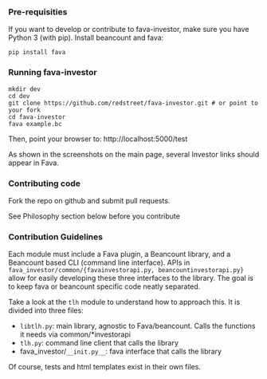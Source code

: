 ### Pre-requisities

If you want to develop or contribute to fava-investor, make sure you have Python 3 (with
pip). Install beancount and fava:

`pip install fava`

### Running fava-investor
```
mkdir dev
cd dev
git clone https://github.com/redstreet/fava-investor.git # or point to your fork
cd fava-investor
fava example.bc
```

Then, point your browser to: http://localhost:5000/test

As shown in the screenshots on the main page, several Investor links should appear in
Fava.

### Contributing code
Fork the repo on github and submit pull requests.

See Philosophy section below before you contribute

### Contribution Guidelines

Each module must include a Fava plugin, a Beancount library, and a Beancount based CLI
(command line interface). APIs in `fava_investor/common/{favainvestorapi.py,
beancountinvestorapi.py}` allow for easily developing these three interfaces to the
library. The goal is to keep fava or beancount specific code neatly separated.

Take a look at the `tlh` module to understand how to approach this. It is divided into three files:
- `libtlh.py`: main library, agnostic to Fava/beancount. Calls the functions it needs via common/*investorapi
- `tlh.py`: command line client that calls the library
- fava_investor/`__init.py__`: fava interface that calls the library

Of course, tests and html templates exist in their own files.
